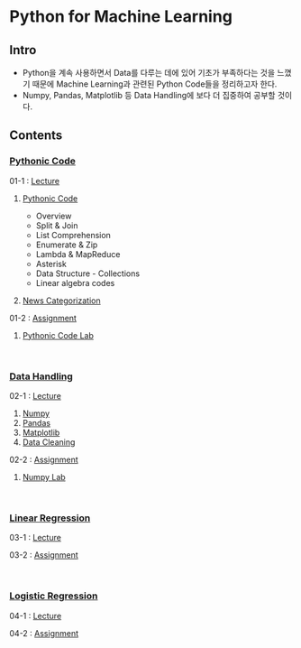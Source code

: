 # Python for Machine Learning

## Intro

- Python을 계속 사용하면서 Data를 다루는 데에 있어 기초가 부족하다는 것을 느꼈기 때문에 Machine Learning과 관련된 Python Code들을 정리하고자 한다.
- Numpy, Pandas, Matplotlib 등 Data Handling에 보다 더 집중하여 공부할 것이다.

## Contents

### [Pythonic Code]()

01-1 : [Lecture]()

1. [Pythonic Code]()
    - Overview
    - Split & Join
    - List Comprehension
    - Enumerate & Zip
    - Lambda & MapReduce
    - Asterisk
    - Data Structure - Collections
    - Linear algebra codes

2. [News Categorization]()

01-2 : [Assignment]()

1. [Pythonic Code Lab]()

<br>

### [Data Handling]()

02-1 : [Lecture]()

1. [Numpy]()
2. [Pandas]()
3. [Matplotlib]()
4. [Data Cleaning]()

02-2 : [Assignment]()

1. [Numpy Lab]()

<br>

### [Linear Regression]()

03-1 : [Lecture]()

03-2 : [Assignment]()

<br>

### [Logistic Regression]()

04-1 : [Lecture]()

04-2 : [Assignment]()
